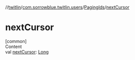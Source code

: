 //[twitlin](../../index.md)/[com.sorrowblue.twitlin.users](../index.md)/[PagingIds](index.md)/[nextCursor](next-cursor.md)



# nextCursor  
[common]  
Content  
val [nextCursor](next-cursor.md): [Long](https://kotlinlang.org/api/latest/jvm/stdlib/kotlin/-long/index.html)  



